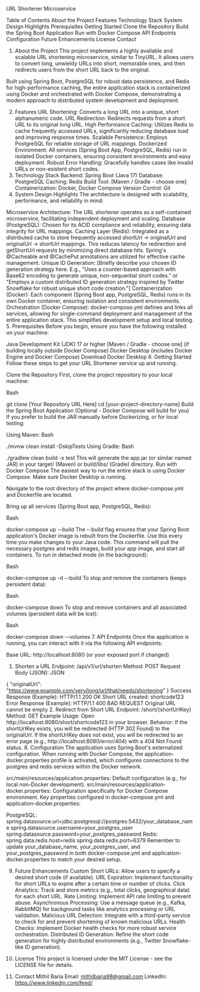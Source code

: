 URL Shortener Microservice





Table of Contents
About the Project
Features
Technology Stack
System Design Highlights
Prerequisites
Getting Started
Clone the Repository
Build the Spring Boot Application
Run with Docker Compose
API Endpoints
Configuration
Future Enhancements
License
Contact
1. About the Project
   This project implements a highly available and scalable URL shortening microservice, similar to TinyURL. It allows users to convert long, unwieldy URLs into short, memorable ones, and then redirects users from the short URL back to the original.

Built using Spring Boot, PostgreSQL for robust data persistence, and Redis for high-performance caching, the entire application stack is containerized using Docker and orchestrated with Docker Compose, demonstrating a modern approach to distributed system development and deployment.

2. Features
   URL Shortening: Converts a long URL into a unique, short alphanumeric code.
   URL Redirection: Redirects requests from a short URL to its original long URL.
   High Performance Caching: Utilizes Redis to cache frequently accessed URLs, significantly reducing database load and improving response times.
   Scalable Persistence: Employs PostgreSQL for reliable storage of URL mappings.
   Dockerized Environment: All services (Spring Boot App, PostgreSQL, Redis) run in isolated Docker containers, ensuring consistent environments and easy deployment.
   Robust Error Handling: Gracefully handles cases like invalid URLs or non-existent short codes.
3. Technology Stack
   Backend: Spring Boot (Java 17)
   Database: PostgreSQL
   Caching: Redis
   Build Tool: [Maven / Gradle - choose one]
   Containerization: Docker, Docker Compose
   Version Control: Git
4. System Design Highlights
   The architecture is designed with scalability, performance, and reliability in mind:

Microservice Architecture: The URL shortener operates as a self-contained microservice, facilitating independent deployment and scaling.
Database (PostgreSQL): Chosen for its ACID compliance and reliability, ensuring data integrity for URL mappings.
Caching Layer (Redis): Integrated as a distributed cache to store frequently accessed shortUrl -> originalUrl and originalUrl -> shortUrl mappings. This reduces latency for redirection and getShortUrl requests by minimizing direct database hits. Spring's @Cacheable and @CachePut annotations are utilized for effective cache management.
Unique ID Generation: [Briefly describe your chosen ID generation strategy here. E.g., "Uses a counter-based approach with Base62 encoding to generate unique, non-sequential short codes." or "Employs a custom distributed ID generation strategy inspired by Twitter Snowflake for robust unique short code creation."]
Containerization (Docker): Each component (Spring Boot app, PostgreSQL, Redis) runs in its own Docker container, ensuring isolation and consistent environments.
Orchestration (Docker Compose): docker-compose.yml defines and links all services, allowing for single-command deployment and management of the entire application stack. This simplifies development setup and local testing.
5. Prerequisites
   Before you begin, ensure you have the following installed on your machine:

Java Development Kit (JDK) 17 or higher
[Maven / Gradle - choose one] (if building locally outside Docker Compose)
Docker Desktop (includes Docker Engine and Docker Compose)
Download Docker Desktop
6. Getting Started
   Follow these steps to get your URL Shortener service up and running.

Clone the Repository
First, clone the project repository to your local machine:

Bash

git clone [Your Repository URL Here]
cd [your-project-directory-name]
Build the Spring Boot Application (Optional - Docker Compose will build for you)
If you prefer to build the JAR manually before Dockerizing, or for local testing:

Using Maven:
Bash

./mvnw clean install -DskipTests
Using Gradle:
Bash

./gradlew clean build -x test
This will generate the app.jar (or similar named JAR) in your target/ (Maven) or build/libs/ (Gradle) directory.
Run with Docker Compose
The easiest way to run the entire stack is using Docker Compose. Make sure Docker Desktop is running.

Navigate to the root directory of the project where docker-compose.yml and Dockerfile are located.

Bring up all services (Spring Boot app, PostgreSQL, Redis):

Bash

docker-compose up --build
The --build flag ensures that your Spring Boot application's Docker image is rebuilt from the Dockerfile. Use this every time you make changes to your Java code.
This command will pull the necessary postgres and redis images, build your app image, and start all containers.
To run in detached mode (in the background):

Bash

docker-compose up -d --build
To stop and remove the containers (keeps persistent data):

Bash

docker-compose down
To stop and remove containers and all associated volumes (persistent data will be lost):

Bash

docker-compose down --volumes
7. API Endpoints
   Once the application is running, you can interact with it via the following API endpoints:

Base URL: http://localhost:8080 (or your exposed port if changed)

1. Shorten a URL
   Endpoint: /api/v1/url/shorten
   Method: POST
   Request Body (JSON):
   JSON

{
"originalUrl": "https://www.example.com/very/long/url/that/needs/shortening"
}
Success Response (Example):
HTTP/1.1 200 OK
Short URL created: shortcode123
Error Response (Example):
HTTP/1.1 400 BAD REQUEST
Original URL cannot be empty
2. Redirect from Short URL
   Endpoint: /short/{shortUrlKey}
   Method: GET
   Example Usage: Open http://localhost:8080/short/shortcode123 in your browser.
   Behavior:
   If the shortUrlKey exists, you will be redirected (HTTP 302 Found) to the originalUrl.
   If the shortUrlKey does not exist, you will be redirected to an error page (e.g., http://localhost:8080/error/404) with a 404 Not Found status.
8. Configuration
   The application uses Spring Boot's externalized configuration. When running with Docker Compose, the application-docker.properties profile is activated, which configures connections to the postgres and redis services within the Docker network.

src/main/resources/application.properties: Default configuration (e.g., for local non-Docker development).
src/main/resources/application-docker.properties: Configuration specifically for Docker Compose environment.
Key properties configured in docker-compose.yml and application-docker.properties:

PostgreSQL:
spring.datasource.url=jdbc:postgresql://postgres:5432/your_database_name
spring.datasource.username=your_postgres_user
spring.datasource.password=your_postgres_password
Redis:
spring.data.redis.host=redis
spring.data.redis.port=6379
Remember to update your_database_name, your_postgres_user, and your_postgres_password in both docker-compose.yml and application-docker.properties to match your desired setup.

9. Future Enhancements
   Custom Short URLs: Allow users to specify a desired short code (if available).
   URL Expiration: Implement functionality for short URLs to expire after a certain time or number of clicks.
   Click Analytics: Track and store metrics (e.g., total clicks, geographical data) for each short URL.
   Rate Limiting: Implement API rate limiting to prevent abuse.
   Asynchronous Processing: Use a message queue (e.g., Kafka, RabbitMQ) for background tasks like analytics processing or URL validation.
   Malicious URL Detection: Integrate with a third-party service to check for and prevent shortening of known malicious URLs.
   Health Checks: Implement Docker health checks for more robust service orchestration.
   Distributed ID Generation: Refine the short code generation for highly distributed environments (e.g., Twitter Snowflake-like ID generation).
10. License
    This project is licensed under the MIT License - see the LICENSE file for details.

11. Contact
    Mithil Baria
    Email: mithilbaria98@gmail.com
    LinkedIn: https://www.linkedin.com/feed/